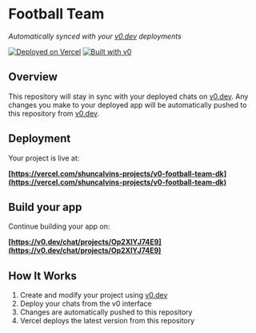 # Football Team

*Automatically synced with your [v0.dev](https://v0.dev) deployments*

[![Deployed on Vercel](https://img.shields.io/badge/Deployed%20on-Vercel-black?style=for-the-badge&logo=vercel)](https://vercel.com/shuncalvins-projects/v0-football-team-dk)
[![Built with v0](https://img.shields.io/badge/Built%20with-v0.dev-black?style=for-the-badge)](https://v0.dev/chat/projects/Op2XlYJ74E9)

## Overview

This repository will stay in sync with your deployed chats on [v0.dev](https://v0.dev).
Any changes you make to your deployed app will be automatically pushed to this repository from [v0.dev](https://v0.dev).

## Deployment

Your project is live at:

**[https://vercel.com/shuncalvins-projects/v0-football-team-dk](https://vercel.com/shuncalvins-projects/v0-football-team-dk)**

## Build your app

Continue building your app on:

**[https://v0.dev/chat/projects/Op2XlYJ74E9](https://v0.dev/chat/projects/Op2XlYJ74E9)**

## How It Works

1. Create and modify your project using [v0.dev](https://v0.dev)
2. Deploy your chats from the v0 interface
3. Changes are automatically pushed to this repository
4. Vercel deploys the latest version from this repository